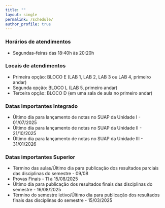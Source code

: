 ```yaml
---
title: ""
layout: single
permalink: /schedule/
author_profile: true
---
```


<link rel="stylesheet" href="{{ '/assets/css/custom.css' | relative_url }}">


### Horários de atendimentos

- <span class="general-title-medium ">Segundas-feiras das 18:40h às 20:20h</span>

### Locais de atendimentos

- <span class="general-title-medium">Primeira opção: BLOCO E (LAB 1, LAB 2, LAB 3 ou LAB 4, primeiro andar)</span>
- <span class="general-title-medium">Segunda opção: BLOCO L (LAB 5, primeiro andar)</span>
- <span class="general-title-medium">Terceira opção: BLOCO D (em uma sala de aula no primeiro andar)</span>


### Datas importantes Integrado
- <span class="general-title-medium">Último dia para lançamento de notas no SUAP da Unidade I - 01/07/2025</span>
- <span class="general-title-medium">Último dia para lançamento de notas no SUAP da Unidade II - 21/10/2025</span>
- <span class="general-title-medium">Último dia para lançamento de notas no SUAP da Unidade III - 31/01/2026</span>


### Datas importantes Superior

- <span class="general-title-medium">Término das aulas/Último dia para publicação dos resultados parciais das disciplinas do semestre - 09/08</span>
- <span class="general-title-medium">Provas Finais  - 11 a 15/08/2025</span>
- <span class="general-title-medium">Último dia para publicação dos resultados finais das disciplinas do semestre - 16/08/2025</span>
- <span class="general-title-medium">Término do semestre letivo/Último dia para publicação dos resultados finais das disciplinas do semestre - 15/03/2025</span>
